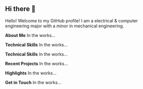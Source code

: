 ## Hi there 👋

Hello! Welcome to my GitHub profile! I am a electrical & computer engineering major with a minor in mechanical engineering.

**About Me**
In the works...

**Technical Skills**
In the works...

**Technical Skills**
In the works...

**Recent Projects**
In the works...

**Highlights**
In the works...

**Get in Touch**
In the works...

<!--
**myang1121/myang1121** is a ✨ _special_ ✨ repository because its `README.md` (this file) appears on your GitHub profile.

Here are some ideas to get you started:

- 🔭 I’m currently working on ...
- 🌱 I’m currently learning ...
- 👯 I’m looking to collaborate on ...
- 🤔 I’m looking for help with ...
- 💬 Ask me about ...
- 📫 How to reach me: ...
- 😄 Pronouns: ...
- ⚡ Fun fact: ...
-->
